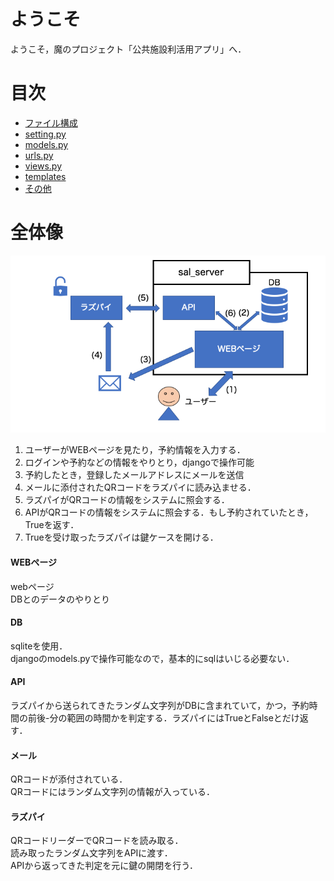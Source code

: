 # ようこそ
ようこそ，魔のプロジェクト「公共施設利活用アプリ」へ．

# 目次 
- [ファイル構成](../md/1-ファイル構成.md)
- [setting.py](../md/2-setting_py.md)
- [models.py](../md/3-models_py.md)
- [urls.py](../md/)
- [views.py](../md/)
- [templates](../md/)
- [その他](../md/)
  
# 全体像
![システムの全体像](../img/figure.png)
1. ユーザーがWEBページを見たり，予約情報を入力する．
2. ログインや予約などの情報をやりとり，djangoで操作可能
3. 予約したとき，登録したメールアドレスにメールを送信
4. メールに添付されたQRコードをラズパイに読み込ませる．
5. ラズパイがQRコードの情報をシステムに照会する．
6. APIがQRコードの情報をシステムに照会する．もし予約されていたとき，Trueを返す．
7. Trueを受け取ったラズパイは鍵ケースを開ける．
   
#### WEBページ
webページ  
DBとのデータのやりとり
#### DB
sqliteを使用．  
djangoのmodels.pyで操作可能なので，基本的にsqlはいじる必要ない．
#### API
ラズパイから送られてきたランダム文字列がDBに含まれていて，かつ，予約時間の前後-分の範囲の時間かを判定する．ラズパイにはTrueとFalseとだけ返す．
#### メール
QRコードが添付されている．  
QRコードにはランダム文字列の情報が入っている．
#### ラズパイ
QRコードリーダーでQRコードを読み取る．  
読み取ったランダム文字列をAPIに渡す．  
APIから返ってきた判定を元に鍵の開閉を行う．